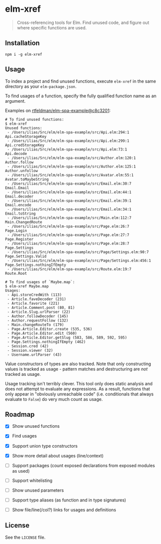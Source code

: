 # elm-xref

> Cross-referencing tools for Elm. Find unused code, and figure out where
> specific functions are used.

## Installation

```shell
npm i -g elm-xref
```

## Usage

To index a project and find unused functions, execute `elm-xref` in the same
directory as your `elm-package.json`.

To find usages of a function, specify the fully qualified function name as an
argument.

Examples on [rtfeldman/elm-spa-example@c8c3201](https://github.com/rtfeldman/elm-spa-example/tree/c8c3201ec0488f17c1245e1fd2293ba5bc0748d5):

```shell
# To find unused functions:
$ elm-xref
Unused functions:
 - /Users/ilias/Src/elm/elm-spa-example/src/Api.elm:294:1       Api.cacheStorageKey
 - /Users/ilias/Src/elm/elm-spa-example/src/Api.elm:299:1       Api.credStorageKey
 - /Users/ilias/Src/elm/elm-spa-example/src/Api.elm:73:1        Api.decode
 - /Users/ilias/Src/elm/elm-spa-example/src/Author.elm:120:1    Author.follow
 - /Users/ilias/Src/elm/elm-spa-example/src/Author.elm:125:1    Author.unfollow
 - /Users/ilias/Src/elm/elm-spa-example/src/Avatar.elm:55:1     Avatar.toMaybeString
 - /Users/ilias/Src/elm/elm-spa-example/src/Email.elm:30:7      Email.Email
 - /Users/ilias/Src/elm/elm-spa-example/src/Email.elm:44:1      Email.decoder
 - /Users/ilias/Src/elm/elm-spa-example/src/Email.elm:39:1      Email.encode
 - /Users/ilias/Src/elm/elm-spa-example/src/Email.elm:34:1      Email.toString
 - /Users/ilias/Src/elm/elm-spa-example/src/Main.elm:112:7      Main.ChangedRoute
 - /Users/ilias/Src/elm/elm-spa-example/src/Page.elm:26:7       Page.Login
 - /Users/ilias/Src/elm/elm-spa-example/src/Page.elm:27:7       Page.Register
 - /Users/ilias/Src/elm/elm-spa-example/src/Page.elm:28:7       Page.Settings
 - /Users/ilias/Src/elm/elm-spa-example/src/Page/Settings.elm:90:7      Page.Settings.Valid
 - /Users/ilias/Src/elm/elm-spa-example/src/Page/Settings.elm:456:1     Page.Settings.nothingIfEmpty
 - /Users/ilias/Src/elm/elm-spa-example/src/Route.elm:19:7      Route.Root

# To find usages of `Maybe.map`:
$ elm-xref Maybe.map
Usages:
 - Api.storeCredWith (113)
 - Article.faveDecoder (231)
 - Article.favorite (221)
 - Article.Comment.post (80, 81)
 - Article.Slug.urlParser (22)
 - Author.followDecoder (145)
 - Author.requestFollow (132)
 - Main.changeRouteTo (179)
 - Page.Article.Editor.create (535, 536)
 - Page.Article.Editor.edit (560)
 - Page.Article.Editor.getSlug (583, 586, 589, 592, 595)
 - Page.Settings.nothingIfEmpty (462)
 - Session.cred (42)
 - Session.viewer (32)
 - Username.urlParser (43)
```

Value constructors of types are also tracked. Note that only constructing values
is tracked as usage - pattern matches and destructuring are _not_ tracked as
usage.

Usage tracking isn't terribly clever. This tool only does static analysis and
does not attempt to evaluate any expressions. As a result, functions that only
appear in "obviously unreachable code" (i.e. conditionals that always evaluate
to `False`) do very much count as usage.

## Roadmap

- [x] Show unused functions
- [x] Find usages
- [x] Support union type constructors
- [x] Show more detail about usages (line/context)
- [ ] Support packages (count exposed declarations from exposed modules as used)
- [ ] Support whitelisting
- [ ] Show unused parameters
- [ ] Support type aliases (as function and in type signatures)
- [ ] Show file/line(/col?) links for usages and definitions


## License

See the `LICENSE` file.

